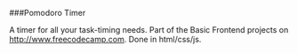 ###Pomodoro Timer

A timer for all your task-timing needs.
Part of the Basic Frontend projects on <http://www.freecodecamp.com>.
Done in html/css/js.
